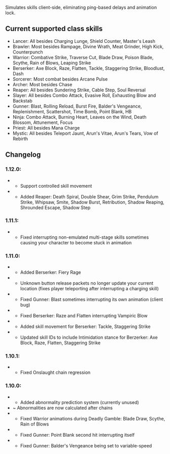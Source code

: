 Simulates skills client-side, eliminating ping-based delays and animation lock.

## Current supported class skills
* Lancer: All besides Charging Lunge, Shield Counter, Master's Leash
* Brawler: Most besides Rampage, Divine Wrath, Meat Grinder, High Kick, Counterpunch
* Warrior: Combative Strike, Traverse Cut, Blade Draw, Poison Blade, Scythe, Rain of Blows, Leaping Strike
* Berserker: Axe Block, Raze, Flatten, Tackle, Staggering Strike, Bloodlust, Dash
* Sorcerer: Most combat besides Arcane Pulse
* Archer: Most besides Chase
* Reaper: All besides Sundering Strike, Cable Step, Soul Reversal
* Slayer: All besides Combo Attack, Evasive Roll, Exhausting Blow and Backstab
* Gunner: Blast, Rolling Reload, Burst Fire, Balder's Vengeance, Replenishment, Scattershot, Time Bomb, Point Blank, HB
* Ninja: Combo Attack, Burning Heart, Leaves on the Wind, Death Blossom, Attunement, Focus
* Priest: All besides Mana Charge
* Mystic: All besides Teleport Jaunt, Arun's Vitae, Arun's Tears, Vow of Rebirth

## Changelog
### 1.12.0:
* + Support controlled skill movement
* + Added Reaper: Death Spiral, Double Shear, Grim Strike, Pendulum Strike, Whipsaw, Smite, Shadow Burst, Retribution, Shadow Reaping, Shrounded Escape, Shadow Step

### 1.11.1:
* * Fixed interrupting non-emulated multi-stage skills sometimes causing your character to become stuck in animation

### 1.11.0:
* + Added Berserker: Fiery Rage
* * Unknown button release packets no longer update your current location (fixes player teleporting after interrupting a charging skill)
* * Fixed Gunner: Blast sometimes interrupting its own animation (client bug)
* * Fixed Berserker: Raze and Flatten interrupting Vampiric Blow
* * Added skill movement for Berserker: Tackle, Staggering Strike
* * Updated skill IDs to include Intimidation stance for Berzerker: Axe Block, Raze, Flatten, Staggering Strike

### 1.10.1:
* * Fixed Onslaught chain regression

### 1.10.0:
* + Added abnormality prediction system (currently unused)
* ~ Abnormalities are now calculated after chains
* * Fixed Warrior animations during Deadly Gamble: Blade Draw, Scythe, Rain of Blows
* * Fixed Gunner: Point Blank second hit interrupting itself
* * Fixed Gunner: Balder's Vengeance being set to variable-speed
